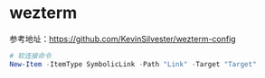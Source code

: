 # wezterm
参考地址：https://github.com/KevinSilvester/wezterm-config

~~~powershell
# 软连接命令
New-Item -ItemType SymbolicLink -Path "Link" -Target "Target"
~~~

